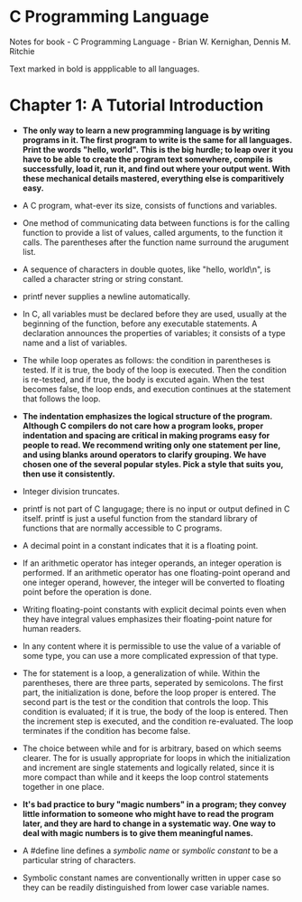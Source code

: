 # C Programming Language

Notes for book - C Programming Language - Brian W. Kernighan, Dennis M. Ritchie

Text marked in bold is appplicable to all languages.

# Chapter 1: A Tutorial Introduction

- **The only way to learn a new programming language is by writing programs in it. The first program to write is the same for all languages. Print the words "hello, world". This is the big hurdle; to leap over it you have to be able to create the program text somewhere, compile is successfully, load it, run it, and find out where your output went. With these mechanical details mastered, everything else is comparitively easy.**

- A C program, what-ever its size, consists of functions and variables.

- One method of communicating data between functions is for the calling function to provide a list of values, called arguments, to the function it calls. The parentheses after the function name surround the arugument list.

- A sequence of characters in double quotes, like "hello, world\n", is called a character string or string constant.

- printf never supplies a newline automatically.

- In C, all variables must be declared before they are used, usually at the beginning of the function, before any executable statements. A declaration announces the properties of variables; it consists of a type name and a list of variables.

- The while loop operates as follows: the condition in parentheses is tested. If it is true, the body of the loop is executed. Then the condition is re-tested, and if true, the body is excuted again. When the test becomes false, the loop ends, and execution continues at  the statement that follows the loop.

- **The indentation emphasizes the logical structure of the program. Although C compilers do not care how a program looks, proper indentation and spacing are critical in making programs easy for people to read. We recommend writing only one statement per line, and using blanks around operators to clarify grouping. We have chosen one of the several popular styles. Pick a style that suits you, then use it consistently.**

- Integer division truncates.

- printf is not part of C langugage; there is no input or output defined in C itself. printf is just a useful function from the standard library of functions that are normally accessible to C programs.

- A decimal point in a constant indicates that it is a floating point.

- If an arithmetic operator has integer operands, an integer operation is performed. If an arithmetic operator has one floating-point operand and one integer operand, however, the integer will be converted to floating point before the operation is done.

- Writing floating-point constants with explicit decimal points even when they have integral values emphasizes their floating-point nature for human readers.

- In any content where it is permissible to use the value of a variable of some type, you can use a more complicated expression of that type.

- The for statement is a loop, a generalization of while. Within the parentheses, there are three parts, seperated by semicolons. The first part, the initialization is done, before the loop proper is entered. The second part is the test or the condition that controls the loop. This condition is evaluated; if it is true, the body of the loop is entered. Then the increment step is executed, and the condition re-evaluated. The loop terminates if the condition has become false.

- The choice between while and for is arbitrary, based on which seems clearer. The for is usually appropriate for loops in which the initialization and increment are single statements and logically related, since it is more compact than while and it keeps the loop control statements together in one place.

- **It's bad practice to bury "magic numbers" in a program; they convey little information to someone who might have to read the program later, and they are hard to change in a systematic way. One way to deal with magic numbers is to give them meaningful names.**

- A #define line defines a *symbolic name* or *symbolic constant* to be a particular string of characters.

- Symbolic constant names are conventionally written in upper case so they can be readily distinguished from lower case variable names.

